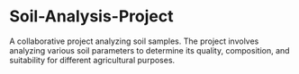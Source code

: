 # Soil-Analysis-Project
A collaborative project analyzing soil samples.  The project involves analyzing various soil parameters to determine its quality, composition, and suitability for different agricultural purposes.
